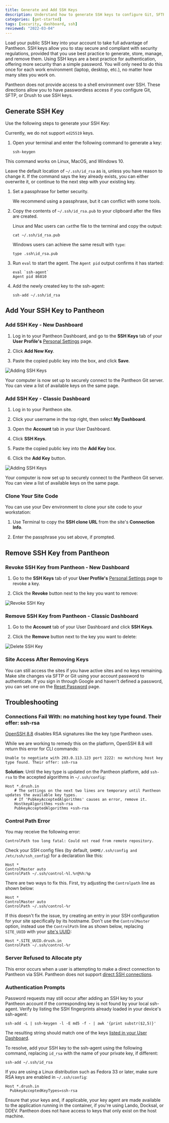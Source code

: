 ```yaml
---
title: Generate and Add SSH Keys
description: Understand how to generate SSH keys to configure Git, SFTP, or Drupal Drush.
categories: [get-started]
tags: [security, dashboard, ssh]
reviewed: "2022-03-04"
---
```


Load your public SSH key into your account to take full advantage of Pantheon. SSH keys allow you to stay secure and compliant with security regulations, provided that you use best practice to generate, store, manage, and remove them. Using SSH keys are a best practice for authentication, offering more security than a simple password. You will only need to do this once for each work environment (laptop, desktop, etc.), no matter how many sites you work on.

<Accordion title="Watch: Generate a SSH Key and Add it to Your Dashboard" id="ssh-video" icon="facetime-video">

<Youtube src="U8sfuvrjroY" title="Generate a SSH Key and Add it to Your Dashboard" />

</Accordion>

<Alert title="Note" type="info">

Pantheon does not provide access to a shell environment over SSH. These directions allow you to have passwordless access if you configure Git, SFTP, or Drush to use SSH keys.

</Alert>

## Generate SSH Key

Use the following steps to generate your SSH Key:

<Alert title="Note"  type="info" >

Currently, we do not support `ed25519` keys.

</Alert>

1. Open your terminal and enter the following command to generate a key:

   ```bash{promptUser: user}
   ssh-keygen
   ```

  This command works on Linux, MacOS, and Windows 10.

  Leave the default location of `~/.ssh/id_rsa` as is, unless you have reason to change it. If the command says the key already exists, you can either overwrite it, or continue to the next step with your existing key.

1. Set a passphrase for better security.
  
   We recommend using a passphrase, but it can conflict with some tools.

1. Copy the contents of `~/.ssh/id_rsa.pub` to your clipboard after the files are created. 

   Linux and Mac users can `cat`the file to the terminal and copy the output:

   ```bash{promptUser: user}
   cat ~/.ssh/id_rsa.pub
   ```

   Windows users can achieve the same result with `type`:

   ```bash{promptUser: winshell}
   type .ssh\id_rsa.pub
   ```

1. Run `eval` to start the agent. The `Agent pid` output confirms it has started:

   ```bash{outputLines: 2}
   eval `ssh-agent`
   Agent pid 86810
   ```

1. Add the newly created key to the ssh-agent:

   ```bash{promptUser: user}
   ssh-add ~/.ssh/id_rsa
   ```

## Add Your SSH Key to Pantheon

### Add SSH Key - New Dashboard

1. Log in to your Pantheon Dashboard, and go to the **SSH Keys** tab of your **User Profile's** [Personal Settings](/guides/new-dashboard/personal-settings) page.

1. Click **Add New Key**.

1. Paste the copied public key into the box, and click **Save**.

  ![Adding SSH Keys](../images/dashboard/new-dashboard/add-ssh-key-new-dashboard.png)

  Your computer is now set up to securely connect to the Pantheon Git server. You can view a list of available keys on the same page.

### Add SSH Key - Classic Dashboard

1. Log in to your Pantheon site.

1. Click your username in the top right, then select **My Dashboard**.

1. Open the **<span class="glyphicons glyphicons-cogwheel"></span> Account** tab in your User Dashboard.

1. Click **SSH Keys**.

1. Paste the copied public key into the **Add Key** box.

1. Click the **Add Key** button.

  ![Adding SSH Keys](../images/dashboard/add-ssh-key-dashboard.png)

  Your computer is now set up to securely connect to the Pantheon Git server. You can view a list of available keys on the same page.

### Clone Your Site Code

You can use your Dev environment to clone your site code to your workstation:

1. Use Terminal to copy the **SSH clone URL** from the site's **Connection Info**. 

1. Enter the passphrase you set above, if prompted.

## Remove SSH Key from Pantheon

### Revoke SSH Key from Pantheon - New Dashboard

1. Go to the **SSH Keys** tab of your **User Profile's** [Personal Settings](/guides/new-dashboard/personal-settings) page to revoke a key. 
 
1. Click the **Revoke** button next to the key you want to remove:

![Revoke SSH Key](../images/dashboard/remove-ssh-key.png)

### Remove SSH Key from Pantheon - Classic Dashboard

1. Go to the **<span class="glyphicons glyphicons-cogwheel"></span> Account** tab of your User Dashboard and click **SSH Keys**.
 
1. Click the **Remove** button next to the key you want to delete:

![Delete SSH Key](../images/dashboard/remove-ssh-key.png)

### Site Access After Removing Keys

 You can still access the sites if you have active sites and no keys remaining. Make site changes via SFTP or Git using your account password to authenticate. If you sign in through Google and haven't defined a password, you can set one on the [Reset Password](https://dashboard.pantheon.io/reset-password) page.

## Troubleshooting

<Partial file="host-keys.md" />

### Connections Fail With: no matching host key type found. Their offer: ssh-rsa

[OpenSSH 8.8](https://www.openssh.com/txt/release-8.8) disables RSA signatures like the key type Pantheon uses.

While we are working to remedy this on the platform, OpenSSH 8.8 will return this error for CLI commands:

```shell
Unable to negotiate with 203.0.113.123 port 2222: no matching host key type found. Their offer: ssh-rsa
```

**Solution**: Until the key type is updated on the Pantheon platform, add `ssh-rsa` to the accepted algorithms in `~/.ssh/config`:

```none:title=~/.ssh/config
Host *.drush.in
    # The settings on the next two lines are temporary until Pantheon updates the available key types.
    # If 'PubkeyAcceptedAlgorithms' causes an error, remove it.
    HostkeyAlgorithms +ssh-rsa
    PubkeyAcceptedAlgorithms +ssh-rsa
```

### Control Path Error

You may receive the following error:

```none
ControlPath too long fatal: Could not read from remote repository.
```

Check your SSH config files (by default, `$HOME/.ssh/config and /etc/ssh/ssh_config`) for a declaration like this:

```none:title=ssh_config
Host *
ControlMaster auto
ControlPath ~/.ssh/control-%l.%r@%h:%p
```

There are two ways to fix this. First, try adjusting the `Controlpath` line as shown below:

```none:title=ssh_config
Host *
ControlMaster auto
ControlPath ~/.ssh/control-%r
```

If this doesn't fix the issue, try creating an entry in your SSH configuration for your site specifically by its hostname. Don't use the `ControlMaster` option, instead use the `ControlPath` line as shown below, replacing `SITE_UUID` with your [site's UUID](/sites/#site-uuid):

```none:title=ssh_config
Host *.SITE_UUID.drush.in
ControlPath ~/.ssh/control-%r
```

### Server Refused to Allocate pty

This error occurs when a user is attempting to make a direct connection to Pantheon via SSH. Pantheon does not support [direct SSH connections](/faq/#does-pantheon-have-ftp-or-shell-access?).

### Authentication Prompts

Password requests may still occur after adding an SSH key to your Pantheon account if the corresponding key is not found by your local ssh-agent. Verify by listing the SSH fingerprints already loaded in your device's ssh-agent:

```bash{promptUser: user}
ssh-add -L | ssh-keygen -l -E md5 -f - | awk '{print substr($2,5)}'
```

The resulting string should match one of the keys [listed in your User Dashboard](https://dashboard.pantheon.io/users/#account/ssh-keys).

To resolve, add your SSH key to the ssh-agent using the following command, replacing `id_rsa` with the name of your private key, if different:

```bash{promptUser: user}
ssh-add ~/.ssh/id_rsa
```

If you are using a Linux distribution such as Fedora 33 or later, make sure RSA keys are enabled in `~/.ssh/config`:
```
Host *.drush.in
  PubkeyAcceptedKeyTypes=ssh-rsa
```

<Alert title="Note"  type="info" >

 Ensure that your keys and, if applicable, your key agent are made available to the application running in the container, if you're using Lando, Docksal, or DDEV. Pantheon does not have access to keys that only exist on the host machine.

</Alert>